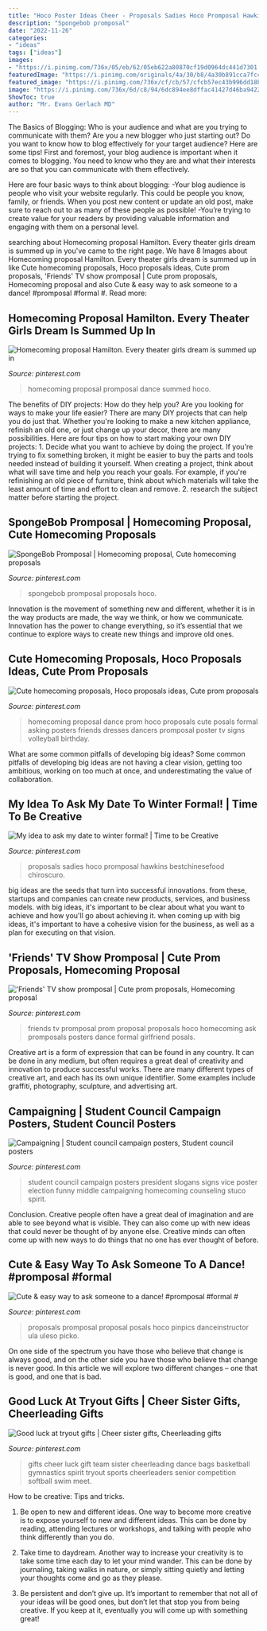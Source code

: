 ```yaml
---
title: "Hoco Poster Ideas Cheer - Proposals Sadies Hoco Promposal Hawkins Bestchinesefood Chiroscuro"
description: "Spongebob promposal"
date: "2022-11-26"
categories:
- "ideas"
tags: ["ideas"]
images:
- "https://i.pinimg.com/736x/05/eb/62/05eb622a80870cf19d0964dc441d7301.jpg"
featuredImage: "https://i.pinimg.com/originals/4a/30/b8/4a30b891cca7fccb7fbf27c1c490f7b6.jpg"
featured_image: "https://i.pinimg.com/736x/cf/cb/57/cfcb57ec43b996dd18b064c5705ae933.jpg"
image: "https://i.pinimg.com/736x/6d/c8/94/6dc894ee8dffac41427d46ba94228201.jpg"
ShowToc: true
author: "Mr. Evans Gerlach MD"
---
```



The Basics of Blogging: Who is your audience and what are you trying to communicate with them?
Are you a new blogger who just starting out? Do you want to know how to blog effectively for your target audience? Here are some tips! 
First and foremost, your blog audience is important when it comes to blogging. You need to know who they are and what their interests are so that you can communicate with them effectively. 

Here are four basic ways to think about blogging:
-Your blog audience is people who visit your website regularly. This could be people you know, family, or friends. When you post new content or update an old post, make sure to reach out to as many of these people as possible! 
-You’re trying to create value for your readers by providing valuable information and engaging with them on a personal level.

	

		
searching about Homecoming proposal Hamilton. Every theater girls dream is summed up in you've came to the right page. We have 8 Images about Homecoming proposal Hamilton. Every theater girls dream is summed up in like Cute homecoming proposals, Hoco proposals ideas, Cute prom proposals, &#039;Friends&#039; TV show promposal | Cute prom proposals, Homecoming proposal and also Cute &amp; easy way to ask someone to a dance! #promposal #formal #. Read more:
		
    
## Homecoming Proposal Hamilton. Every Theater Girls Dream Is Summed Up In

<img loading=lazy src="https://i.pinimg.com/originals/4a/30/b8/4a30b891cca7fccb7fbf27c1c490f7b6.jpg" onerror="this.onerror=null;this.src='https://tse1.mm.bing.net/th?id=OIP.RjWwqESqgIU3qrA4bcPdxAHaJ4&amp;pid=15.1';" alt="Homecoming proposal Hamilton. Every theater girls dream is summed up in">

_Source: pinterest.com_

>homecoming proposal promposal dance summed hoco. 

	

The benefits of DIY projects: How do they help you?
Are you looking for ways to make your life easier? There are many DIY projects that can help you do just that. Whether you're looking to make a new kitchen appliance, refinish an old one, or just change up your decor, there are many possibilities. Here are four tips on how to start making your own DIY projects: 1. Decide what you want to achieve by doing the project. If you're trying to fix something broken, it might be easier to buy the parts and tools needed instead of building it yourself. When creating a project, think about what will save time and help you reach your goals. For example, if you're refinishing an old piece of furniture, think about which materials will take the least amount of time and effort to clean and remove. 2. research the subject matter before starting the project.

    
## SpongeBob Promposal | Homecoming Proposal, Cute Homecoming Proposals

<img loading=lazy src="https://i.pinimg.com/736x/42/d0/ec/42d0ec156acb536c00bf7baadc99fd3f.jpg" onerror="this.onerror=null;this.src='https://tse4.mm.bing.net/th?id=OIP.-5ZWiq7izFDOCxBAYP9OFwHaNL&amp;pid=15.1';" alt="SpongeBob Promposal | Homecoming proposal, Cute homecoming proposals">

_Source: pinterest.com_

>spongebob promposal proposals hoco. 

	

Innovation is the movement of something new and different, whether it is in the way products are made, the way we think, or how we communicate. Innovation has the power to change everything, so it’s essential that we continue to explore ways to create new things and improve old ones.

    
## Cute Homecoming Proposals, Hoco Proposals Ideas, Cute Prom Proposals

<img loading=lazy src="https://i.pinimg.com/736x/05/eb/62/05eb622a80870cf19d0964dc441d7301.jpg" onerror="this.onerror=null;this.src='https://tse4.mm.bing.net/th?id=OIP.jNGfyKMkdikcbTzhFizfsQHaJ4&amp;pid=15.1';" alt="Cute homecoming proposals, Hoco proposals ideas, Cute prom proposals">

_Source: pinterest.com_

>homecoming proposal dance prom hoco proposals cute posals formal asking posters friends dresses dancers promposal poster tv signs volleyball birthday. 

	

What are some common pitfalls of developing big ideas?
Some common pitfalls of developing big ideas are not having a clear vision, getting too ambitious, working on too much at once, and underestimating the value of collaboration.

    
## My Idea To Ask My Date To Winter Formal! | Time To Be Creative

<img loading=lazy src="https://s-media-cache-ak0.pinimg.com/736x/ac/99/e7/ac99e72b17ddcbaae5e17a723703ea08.jpg" onerror="this.onerror=null;this.src='https://tse1.mm.bing.net/th?id=OIP.yyXcmoDoG0tIKpumBzPahAHaJ3&amp;pid=15.1';" alt="My idea to ask my date to winter formal! | Time to be Creative">

_Source: pinterest.com_

>proposals sadies hoco promposal hawkins bestchinesefood chiroscuro. 

	

big ideas are the seeds that turn into successful innovations. from these, startups and companies can create new products, services, and business models. with big ideas, it's important to be clear about what you want to achieve and how you'll go about achieving it. when coming up with big ideas, it's important to have a cohesive vision for the business, as well as a plan for executing on that vision.

    
## &#039;Friends&#039; TV Show Promposal | Cute Prom Proposals, Homecoming Proposal

<img loading=lazy src="https://i.pinimg.com/736x/6d/c8/94/6dc894ee8dffac41427d46ba94228201.jpg" onerror="this.onerror=null;this.src='https://tse2.mm.bing.net/th?id=OIP.nYO3qaVAeAv7ZeXwbGcgugHaJ2&amp;pid=15.1';" alt="&#039;Friends&#039; TV show promposal | Cute prom proposals, Homecoming proposal">

_Source: pinterest.com_

>friends tv promposal prom proposal proposals hoco homecoming ask promposals posters dance formal girlfriend posals. 

	

Creative art is a form of expression that can be found in any country. It can be done in any medium, but often requires a great deal of creativity and innovation to produce successful works. There are many different types of creative art, and each has its own unique identifier. Some examples include graffiti, photography, sculpture, and advertising art.

    
## Campaigning | Student Council Campaign Posters, Student Council Posters

<img loading=lazy src="https://i.pinimg.com/736x/40/b3/36/40b33634f98693b27b706253647fcc0b.jpg" onerror="this.onerror=null;this.src='https://tse4.mm.bing.net/th?id=OIP._uTPNZ3lXek5o_45vUfF3QHaNK&amp;pid=15.1';" alt="Campaigning | Student council campaign posters, Student council posters">

_Source: pinterest.com_

>student council campaign posters president slogans signs vice poster election funny middle campaigning homecoming counseling stuco spirit. 

	

Conclusion.
Creative people often have a great deal of imagination and are able to see beyond what is visible. They can also come up with new ideas that could never be thought of by anyone else. Creative minds can often come up with new ways to do things that no one has ever thought of before.

    
## Cute &amp; Easy Way To Ask Someone To A Dance! #promposal #formal #

<img loading=lazy src="https://i.pinimg.com/736x/cf/cb/57/cfcb57ec43b996dd18b064c5705ae933.jpg" onerror="this.onerror=null;this.src='https://tse1.mm.bing.net/th?id=OIP.RJIfVOz0sXoyMZRz7sE07AHaNL&amp;pid=15.1';" alt="Cute &amp; easy way to ask someone to a dance! #promposal #formal #">

_Source: pinterest.com_

>proposals promposal proposal posals hoco pinpics danceinstructor ula uleso picko. 

	

On one side of the spectrum you have those who believe that change is always good, and on the other side you have those who believe that change is never good. In this article we will explore two different changes – one that is good, and one that is bad.

    
## Good Luck At Tryout Gifts | Cheer Sister Gifts, Cheerleading Gifts

<img loading=lazy src="https://i.pinimg.com/736x/db/7c/0e/db7c0e00ec134667a6f51a7bcf040fc1--basketball-gifts-senior-gifts-soccer.jpg" onerror="this.onerror=null;this.src='https://tse2.mm.bing.net/th?id=OIP.pBtBtsjENYNItVdhK0zdDQHaLK&amp;pid=15.1';" alt="Good luck at tryout gifts | Cheer sister gifts, Cheerleading gifts">

_Source: pinterest.com_

>gifts cheer luck gift team sister cheerleading dance bags basketball gymnastics spirit tryout sports cheerleaders senior competition softball swim meet. 

	

How to be creative: Tips and tricks.
1. Be open to new and different ideas. One way to become more creative is to expose yourself to new and different ideas. This can be done by reading, attending lectures or workshops, and talking with people who think differently than you do.
2. Take time to daydream. Another way to increase your creativity is to take some time each day to let your mind wander. This can be done by journaling, taking walks in nature, or simply sitting quietly and letting your thoughts come and go as they please.

3. Be persistent and don’t give up. It’s important to remember that not all of your ideas will be good ones, but don’t let that stop you from being creative. If you keep at it, eventually you will come up with something great!

